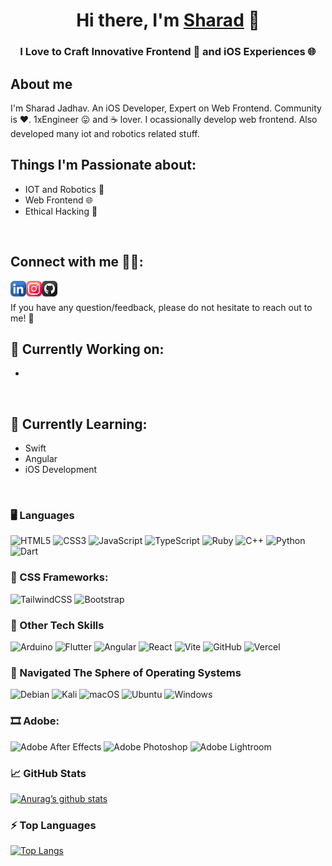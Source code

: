 <h1 align='center'>
    Hi there, I'm <a href="https://portfolio-jadhavsharad.vercel.app/" target=”_blank” rel=”noreferrer”>Sharad</a> 👋
</h1>
<h3 align='center'>
    I Love to Craft Innovative Frontend 🚀 and iOS Experiences 🌐
</h3>

## About me
I'm Sharad Jadhav. An iOS Developer, Expert on Web Frontend. Community is ❤️.  1xEngineer 😛 and ☕ lover.
I ocassionally develop web frontend. Also developed many iot and robotics related stuff.
<br>

## Things I'm Passionate about:

<ul>
    <li>
        IOT and Robotics 🤖
    </li>
    <li>
        Web Frontend 🌐
    </li>
    <li>
         Ethical Hacking 🛜
    </li>
</ul>
<br>

## Connect with me 🤝🏻:

<a href="https://www.linkedin.com/in/sharad-jadhav-b39395250/"><img align="left"  src="https://raw.githubusercontent.com/jadhavsharad/jadhavsharad/main/images/linkedin.png" alt="Sharad | LinkedIn" width="25px"/></a>
<a href="https://www.instagram.com/sharadjadhav670/"><img align="left"  src="https://raw.githubusercontent.com/jadhavsharad/jadhavsharad/main/images/instagram.png" alt="Sharad | Instagram" width="25px"/>
</a>
<a href="https://github.com/jadhavsharad/"><img align="left" src="https://raw.githubusercontent.com/jadhavsharad/jadhavsharad/main/images/github.png" alt="Sharad | Github" width="25px"/>
</a> <br> <br>
If you have any question/feedback, please do not hesitate to reach out to me! 💬 
<br>

## 🔭 Currently Working on:
<ul list-style-type="disc">
    <li>
</ul>
<br>

## 🌱 Currently Learning:

<ul list-style-type="disc">
    <li>
        Swift
    </li>
    <li>
        Angular
    </li>
    <li>
        iOS Development
    </li>
</ul>
<br>

### 🖥️ Languages

![HTML5](https://img.shields.io/badge/html5-%23E34F26.svg?style=for-the-badge&logo=html5&logoColor=white)
![CSS3](https://img.shields.io/badge/css3-%231572B6.svg?style=for-the-badge&logo=css3&logoColor=white)
![JavaScript](https://img.shields.io/badge/javascript-%23323330.svg?style=for-the-badge&logo=javascript&logoColor=%23F7DF1E)
![TypeScript](https://img.shields.io/badge/typescript-%23007ACC.svg?style=for-the-badge&logo=typescript&logoColor=white)
![Ruby](https://img.shields.io/badge/ruby-%23CC342D.svg?style=for-the-badge&logo=ruby&logoColor=white)
![C++](https://img.shields.io/badge/c++-%2300599C.svg?style=for-the-badge&logo=c%2B%2B&logoColor=white)
![Python](https://img.shields.io/badge/python-3670A0?style=for-the-badge&logo=python&logoColor=ffdd54)
![Dart](https://img.shields.io/badge/dart-%230175C2.svg?style=for-the-badge&logo=dart&logoColor=white)
<br>

### 🎨 CSS Frameworks:

![TailwindCSS](https://img.shields.io/badge/tailwindcss-%2338B2AC.svg?style=for-the-badge&logo=tailwind-css&logoColor=white)
![Bootstrap](https://img.shields.io/badge/bootstrap-%238511FA.svg?style=for-the-badge&logo=bootstrap&logoColor=white)
<br>

### 🫧 Other Tech Skills

![Arduino](https://img.shields.io/badge/-Arduino-00979D?style=for-the-badge&logo=Arduino&logoColor=white)
![Flutter](https://img.shields.io/badge/Flutter-%2302569B.svg?style=for-the-badge&logo=Flutter&logoColor=white)
![Angular](https://img.shields.io/badge/angular-%23DD0031.svg?style=for-the-badge&logo=angular&logoColor=white)
![React](https://img.shields.io/badge/react-%2320232a.svg?style=for-the-badge&logo=react&logoColor=%2361DAFB)
![Vite](https://img.shields.io/badge/vite-%23646CFF.svg?style=for-the-badge&logo=vite&logoColor=white)
![GitHub](https://img.shields.io/badge/github-%23121011.svg?style=for-the-badge&logo=github&logoColor=white)
![Vercel](https://img.shields.io/badge/vercel-%23000000.svg?style=for-the-badge&logo=vercel&logoColor=white)
<br>

### 📂 Navigated The Sphere of Operating Systems

![Debian](https://img.shields.io/badge/Debian-D70A53?style=for-the-badge&logo=debian&logoColor=white)
![Kali](https://img.shields.io/badge/Kali-268BEE?style=for-the-badge&logo=kalilinux&logoColor=white)
![macOS](https://img.shields.io/badge/mac%20os-000000?style=for-the-badge&logo=macos&logoColor=F0F0F0)
![Ubuntu](https://img.shields.io/badge/Ubuntu-E95420?style=for-the-badge&logo=ubuntu&logoColor=white)
![Windows](https://img.shields.io/badge/Windows-0078D6?style=for-the-badge&logo=windows&logoColor=white)
<br>

### 🎞️ Adobe:

![Adobe After Effects](https://img.shields.io/badge/Adobe%20After%20Effects-9999FF.svg?style=for-the-badge&logo=Adobe%20After%20Effects&logoColor=white)
![Adobe Photoshop](https://img.shields.io/badge/adobe%20photoshop-%2331A8FF.svg?style=for-the-badge&logo=adobe%20photoshop&logoColor=white)
![Adobe Lightroom](https://img.shields.io/badge/Adobe%20Lightroom-31A8FF.svg?style=for-the-badge&logo=Adobe%20Lightroom&logoColor=white)

### 📈 GitHub Stats

[![Anurag’s github stats](https://github-readme-stats.vercel.app/api?username=jadhavsharad)](https://github.com/jadhavsharad)
<br>

### ⚡️ Top Languages

[![Top Langs](https://github-readme-stats.vercel.app/api/top-langs/?username=jadhavsharad&layout=compact)](https://github.com/jadhavsharad)
<br>

